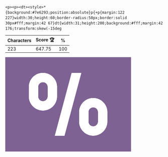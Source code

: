 `<p><p><dt><style>*{background:#7e6293;position:absolute}p{+p{margin:122 227}width:30;height:60;border-radius:50px;border:solid 30px#fff;margin:42 67}dt{width:31;height:200;background:#fff;margin:42 176;transform:skew(-15deg`

| Characters | Score 🏆 | %   |
| ---------- | -------- | --- |
| 223        | 647.75   | 100 |

![](/2025/Aug2025/12/20250812.png)
